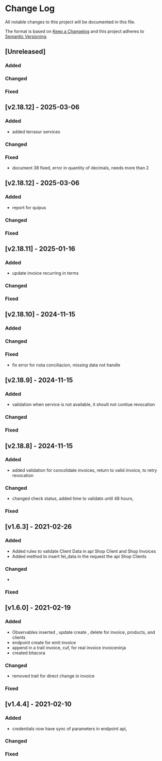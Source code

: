 
# Change Log
All notable changes to this project will be documented in this file.
 
The format is based on [Keep a Changelog](http://keepachangelog.com/)
and this project adheres to [Semantic Versioning](http://semver.org/).
 
## [Unreleased] 
  
### Added
### Changed 
### Fixed

## [v2.18.12] - 2025-03-06
  
### Added
- added terrasur services
### Changed 
### Fixed
- document 38 fixed, error in quantity of decimals, needs more than 2

## [v2.18.12] - 2025-03-06
  
### Added
- report for quipus
### Changed 
### Fixed

## [v2.18.11] - 2025-01-16
  
### Added
- update invoice recurring in terms
### Changed 
### Fixed

## [v2.18.10] - 2024-11-15
  
### Added
### Changed 
### Fixed
- fix error for nota conciliacion, missing data not handle

## [v2.18.9] - 2024-11-15
  
### Added
- validation when service is not available, it shoult not contiue revocation
### Changed 
### Fixed


## [v2.18.8] - 2024-11-15
 
### Added
- added validation for concolidate invoices, return to valid invoice, to retry revocation
### Changed
- changed check status, added time to validato until 48 hours,
### Fixed
 

 ## [v1.6.3] - 2021-02-26
  
### Added
- Added rules to validate Client Data in api Shop Client and Shop Invoices
- Added method to insert fel_data in the request the api Shop Clients
### Changed
- 
### Fixed
## [v1.6.0] - 2021-02-19
  
### Added
- Observables inserted , update create , delete for invoice, products, and clients
- endpoint create for emit invoice
- append in a trait invoice, cuf, for real invoice invoiceninja
- created bitacora

### Changed
- removed trait for direct change in invoice
### Fixed
 

 ## [v1.4.4] - 2021-02-10
  
### Added
- credentials now have sync of parameters in endpoint api,

### Changed

### Fixed
 

